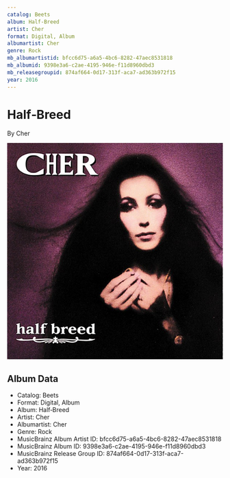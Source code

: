 ```yaml
---
catalog: Beets
album: Half‐Breed
artist: Cher
format: Digital, Album
albumartist: Cher
genre: Rock
mb_albumartistid: bfcc6d75-a6a5-4bc6-8282-47aec8531818
mb_albumid: 9398e3a6-c2ae-4195-946e-f11d8960dbd3
mb_releasegroupid: 874af664-0d17-313f-aca7-ad363b972f15
year: 2016
---
```


# Half‐Breed

By Cher

![](../../assets/beetscovers/Cher-Half‐Breed.jpg)

## Album Data

- Catalog: Beets
- Format: Digital, Album
- Album: Half‐Breed
- Artist: Cher
- Albumartist: Cher
- Genre: Rock
- MusicBrainz Album Artist ID: bfcc6d75-a6a5-4bc6-8282-47aec8531818
- MusicBrainz Album ID: 9398e3a6-c2ae-4195-946e-f11d8960dbd3
- MusicBrainz Release Group ID: 874af664-0d17-313f-aca7-ad363b972f15
- Year: 2016

